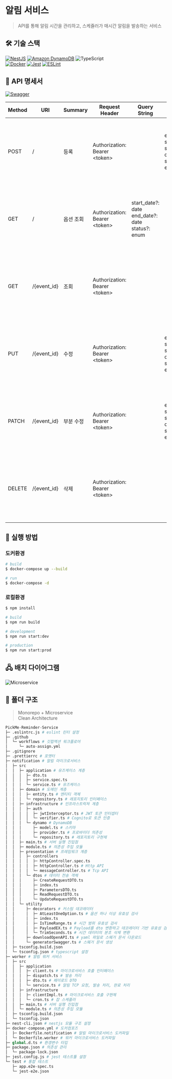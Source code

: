 # 알림 서비스

> API를 통해 알림 시간을 관리하고, 스케쥴러가 매시간 알림을 발송하는 서비스

## 🛠️ 기술 스택

[![NestJS](https://img.shields.io/badge/NestJS-E0234E?style=flat&logo=nestjs&logoColor=white)](https://nestjs.com/) [![Amazon DynamoDB](https://img.shields.io/badge/DynamoDB-4053D6?style=flat&logo=amazondynamodb&logoColor=white)](https://nestjs.com/)
![TypeScript](https://img.shields.io/badge/TypeScript-3178C6?style=flat&logo=javascript&logoColor=white)  
[![Docker](https://img.shields.io/badge/Docker-2496ED?style=flat&logo=Docker&logoColor=white)](https://www.docker.com/)
[![Jest](https://img.shields.io/badge/Jest-C21325?style=flat&logo=jest&logoColor=white)](https://jestjs.io/)
[![ESLint](https://img.shields.io/badge/ESLint-4B32C3?style=flat&logo=eslint&logoColor=white)](https://eslint.org/)

## 📄 API 명세서

[![Swagger](https://img.shields.io/badge/Swagger-Green?style=flat&logo=swagger&logoColor=white)](https://daily1hour.github.io/PickMe-Reminder-Service/)

| Method | URI         | Summary   | Request Header                     | Query String                                              | Request Body                                             | Code                                                |
| ------ | ----------- | --------- | ---------------------------------- | --------------------------------------------------------- | -------------------------------------------------------- | --------------------------------------------------- |
| POST   | /           | 등록      | Authorization:<br> Bearer \<token> |                                                           | event_id: string <br> send_at: date <br> status: enum    | 201: 성공 <br> 400: 입력값 오류 <br> 401: 권한 없음 |
| GET    | /           | 옵션 조회 | Authorization:<br> Bearer \<token> | start_date?: date <br> end_date?: date <br> status?: enum |                                                          | 200: 성공 <br> 400: 입력값 오류 <br> 401: 권한 없음 |
| GET    | /{event_id} | 조회      | Authorization:<br> Bearer \<token> |                                                           |                                                          | 200: 성공 <br> 400: 입력값 오류 <br> 401: 권한 없음 |
| PUT    | /{event_id} | 수정      | Authorization:<br> Bearer \<token> |                                                           | event_id: string <br> send_at: date <br> status: enum    | 200: 성공 <br> 400: 입력값 오류 <br> 401: 권한 없음 |
| PATCH  | /{event_id} | 부분 수정 | Authorization:<br> Bearer \<token> |                                                           | event_id?: string <br> send_at?: date <br> status?: enum | 200: 성공 <br> 400: 입력값 오류 <br> 401: 권한 없음 |
| DELETE | /{event_id} | 삭제      | Authorization:<br> Bearer \<token> |                                                           |                                                          | 200: 성공 <br> 400: 입력값 오류 <br> 401: 권한 없음 |

## 🚀 실행 방법

### 도커환경

```sh
# build
$ docker-compose up --build

# run
$ docker-compose -d
```

### 로컬환경

```sh
$ npm install

# build
$ npm run build

# development
$ npm run start:dev

# production
$ npm run start:prod
```

## 🖧 배치 다이어그램

![Microservice](https://github.com/user-attachments/assets/05fbf436-1b2d-4e2f-837f-e6e4bcb4e9f0)

## 📂 폴더 구조

> Monorepo + Microservice  
> Clean Architecture

```python
PickMe-Reminder-Service
├─ .eslintrc.js # eslint 린터 설정
├─ .github
│  └─ workflows # 깃헙액션 워크플로어
│     └─ auto-assign.yml
├─ .gitignore
├─ .prettierrc # 포맷터
├─ notification # 알림 마이크로서비스
│  ├─ src
│  │  ├─ application # 유즈케이스 계층
│  │  │  ├─ dto.ts
│  │  │  ├─ service.spec.ts
│  │  │  └─ service.ts # 유즈케이스
│  │  ├─ domain # 도메인 계층
│  │  │  ├─ entity.ts # 엔티티 객체
│  │  │  └─ repository.ts # 레포지토리 인터페이스
│  │  ├─ infrastructure # 인프라스트럭쳐 계층
│  │  │  ├─ auth
│  │  │  │  ├─ jwtInterceptor.ts # JWT 토큰 인터셉터
│  │  │  │  └─ verifier.ts # Cognito로 토큰 인증
│  │  │  └─ dynamo # DynamoDB
│  │  │     ├─ model.ts # 스키마
│  │  │     ├─ provider.ts # 프로바이더 의존성
│  │  │     └─ repository.ts # 레포지토리 구현체
│  │  ├─ main.ts # 서버 실행 진입점
│  │  ├─ module.ts # 의존성 주입 모듈
│  │  ├─ presentation # 프레임워크 계층
│  │  │  ├─ controllers
│  │  │  │  ├─ httpController.spec.ts
│  │  │  │  ├─ httpController.ts # Http API
│  │  │  │  └─ messageController.ts # Tcp API
│  │  │  └─ dtos # 데이터 전송 객체
│  │  │     ├─ CreateRequestDTO.ts
│  │  │     ├─ index.ts
│  │  │     ├─ ParametersDTO.ts
│  │  │     ├─ ReadRequestDTO.ts
│  │  │     └─ UpdateRequestDTO.ts
│  │  └─ utility
│  │     ├─ decorators # 커스텀 데코레이터
│  │     │  ├─ AtLeastOneOption.ts # 옵션 하나 이상 유효성 검사
│  │     │  ├─ index.ts
│  │     │  ├─ IsTimeRange.ts # 시간 범위 유효성 검사
│  │     │  ├─ PayloadEX.ts # Payload를 dto 변환하고 데코레이터 기반 유효성 검사
│  │     │  └─ TrimSeconds.ts # 시간 데이터의 분초 삭제 변환
│  │     ├─ downloadOpenAPI.ts # yaml 파일로 스웨거 문서 다운로드
│  │     └─ generatorSwagger.ts # 스웨거 문서 생성
│  ├─ tsconfig.build.json
│  └─ tsconfig.json # typescript 설정
├─ worker # 알림 워커 서비스
│  ├─ src
│  │  ├─ application
│  │  │  ├─ client.ts # 마이크로서비스 호출 인터페이스
│  │  │  ├─ dispatch.ts # 발송 처리
│  │  │  ├─ dto.ts # 페이로드 DTO
│  │  │  └─ service.ts # 알림 TCP 요청, 발송 처리, 완료 처리
│  │  ├─ infrastructure
│  │  │  ├─ clientImpl.ts # 마이크로서비스 호출 구현체
│  │  │  └─ cron.ts # 잡 스케줄러
│  │  ├─ main.ts # 서버 실행 진입점
│  │  └─ module.ts # 의존성 주입 모듈
│  ├─ tsconfig.build.json
│  └─ tsconfig.json
├─ nest-cli.json # nestjs 모듈 구조 설정
├─ docker-compose.yml # 도커컴포즈
│  ├─ Dockerfile.notification # 알림 마이크로서비스 도커파일
│  └─ Dockerfile.worker # 워커 마이크로서비스 도커파일
├─ global.d.ts # 환경변수 타입
├─ package.json # 의존성 관리
│  └─ package-lock.json
├─ jest.config.js # jest 테스트툴 설정
└─ test # 통합 테스트
   ├─ app.e2e-spec.ts
   └─ jest-e2e.json
```
